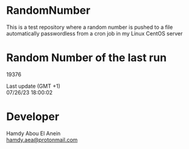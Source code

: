 # RandomNumber    
This is a test repository where a random number is pushed to a file automatically passwordless from a cron job in my Linux CentOS server    
# Random Number of the last run   
19376
      
Last update (GMT +1)    
07/26/23 18:00:02
# Developer    
Hamdy Abou El Anein   
hamdy.aea@protonmail.com
